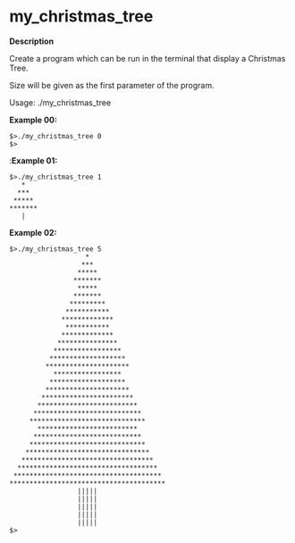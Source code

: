 # my_christmas_tree

**Description**

Create a program which can be run in the terminal that display a Christmas Tree.

Size will be given as the first parameter of the program.

Usage: ./my_christmas_tree <size></size>

**Example 00:**
```
$>./my_christmas_tree 0
$>
```
:**Example 01:**
```
$>./my_christmas_tree 1
   *
  ***
 *****
******* 
   |
```
**Example 02:**
```
$>./my_christmas_tree 5
                   *
                  ***
                 *****
                *******
                 *****
                *******
               *********
              ***********
             *************
              ***********
             *************
            ***************
           *****************
          *******************
         *********************
           *****************
          *******************
         *********************
        ***********************
       *************************
      ***************************
     *****************************
       *************************
      ***************************
     *****************************
    *******************************
   *********************************
  ***********************************
 *************************************
***************************************
                 |||||
                 |||||
                 |||||
                 |||||
                 |||||
$>
```
